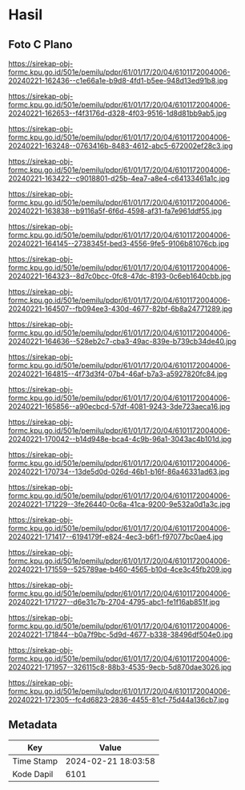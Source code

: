 # Hasil

## Foto C Plano

https://sirekap-obj-formc.kpu.go.id/501e/pemilu/pdpr/61/01/17/20/04/6101172004006-20240221-162436--c1e66a1e-b9d8-4fd1-b5ee-948d13ed91b8.jpg

https://sirekap-obj-formc.kpu.go.id/501e/pemilu/pdpr/61/01/17/20/04/6101172004006-20240221-162653--f4f3176d-d328-4f03-9516-1d8d81bb9ab5.jpg

https://sirekap-obj-formc.kpu.go.id/501e/pemilu/pdpr/61/01/17/20/04/6101172004006-20240221-163248--0763416b-8483-4612-abc5-672002ef28c3.jpg

https://sirekap-obj-formc.kpu.go.id/501e/pemilu/pdpr/61/01/17/20/04/6101172004006-20240221-163422--c9018801-d25b-4ea7-a8e4-c64133461a1c.jpg

https://sirekap-obj-formc.kpu.go.id/501e/pemilu/pdpr/61/01/17/20/04/6101172004006-20240221-163838--b9116a5f-6f6d-4598-af31-fa7e961ddf55.jpg

https://sirekap-obj-formc.kpu.go.id/501e/pemilu/pdpr/61/01/17/20/04/6101172004006-20240221-164145--2738345f-bed3-4556-9fe5-9106b81076cb.jpg

https://sirekap-obj-formc.kpu.go.id/501e/pemilu/pdpr/61/01/17/20/04/6101172004006-20240221-164323--8d7c0bcc-0fc8-47dc-8193-0c6eb1640cbb.jpg

https://sirekap-obj-formc.kpu.go.id/501e/pemilu/pdpr/61/01/17/20/04/6101172004006-20240221-164507--fb094ee3-430d-4677-82bf-6b8a24771289.jpg

https://sirekap-obj-formc.kpu.go.id/501e/pemilu/pdpr/61/01/17/20/04/6101172004006-20240221-164636--528eb2c7-cba3-49ac-839e-b739cb34de40.jpg

https://sirekap-obj-formc.kpu.go.id/501e/pemilu/pdpr/61/01/17/20/04/6101172004006-20240221-164815--4f73d3f4-07b4-46af-b7a3-a5927820fc84.jpg

https://sirekap-obj-formc.kpu.go.id/501e/pemilu/pdpr/61/01/17/20/04/6101172004006-20240221-165856--a90ecbcd-57df-4081-9243-3de723aeca16.jpg

https://sirekap-obj-formc.kpu.go.id/501e/pemilu/pdpr/61/01/17/20/04/6101172004006-20240221-170042--b14d948e-bca4-4c9b-96a1-3043ac4b101d.jpg

https://sirekap-obj-formc.kpu.go.id/501e/pemilu/pdpr/61/01/17/20/04/6101172004006-20240221-170734--13de5d0d-026d-46b1-b16f-86a46331ad63.jpg

https://sirekap-obj-formc.kpu.go.id/501e/pemilu/pdpr/61/01/17/20/04/6101172004006-20240221-171229--3fe26440-0c6a-41ca-9200-9e532a0d1a3c.jpg

https://sirekap-obj-formc.kpu.go.id/501e/pemilu/pdpr/61/01/17/20/04/6101172004006-20240221-171417--6194179f-e824-4ec3-b6f1-f97077bc0ae4.jpg

https://sirekap-obj-formc.kpu.go.id/501e/pemilu/pdpr/61/01/17/20/04/6101172004006-20240221-171559--525789ae-b460-4565-b10d-4ce3c45fb209.jpg

https://sirekap-obj-formc.kpu.go.id/501e/pemilu/pdpr/61/01/17/20/04/6101172004006-20240221-171727--d6e31c7b-2704-4795-abc1-fe1f16ab851f.jpg

https://sirekap-obj-formc.kpu.go.id/501e/pemilu/pdpr/61/01/17/20/04/6101172004006-20240221-171844--b0a7f9bc-5d9d-4677-b338-38496df504e0.jpg

https://sirekap-obj-formc.kpu.go.id/501e/pemilu/pdpr/61/01/17/20/04/6101172004006-20240221-171957--326115c8-88b3-4535-9ecb-5d870dae3026.jpg

https://sirekap-obj-formc.kpu.go.id/501e/pemilu/pdpr/61/01/17/20/04/6101172004006-20240221-172305--fc4d6823-2836-4455-81cf-75d44a136cb7.jpg


## Metadata

| Key        | Value               |
| ---------- | ------------------- |
| Time Stamp | 2024-02-21 18:03:58 |
| Kode Dapil | 6101                |




